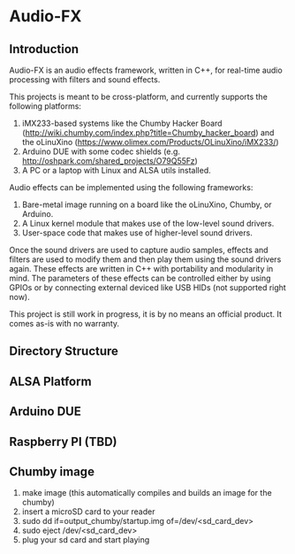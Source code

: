 Audio-FX
========


Introduction
------------

Audio-FX is an audio effects framework, written in C++, for real-time audio processing with filters and sound effects.

This projects is meant to be cross-platform, and currently supports the following platforms:

1. iMX233-based systems like the Chumby Hacker Board (http://wiki.chumby.com/index.php?title=Chumby_hacker_board) and the oLinuXino (https://www.olimex.com/Products/OLinuXino/iMX233/)
2. Arduino DUE with some codec shields (e.g. http://oshpark.com/shared_projects/O79Q55Fz)
3. A PC or a laptop with Linux and ALSA utils installed.

Audio effects can be implemented using the following frameworks:
1. Bare-metal image running on a board like the oLinuXino, Chumby, or Arduino.
2. A Linux kernel module that makes use of the low-level sound drivers.
3. User-space code that makes use of higher-level sound drivers.

Once the sound drivers are used to capture audio samples, effects and filters are used to modify them and then play them using the sound drivers again. These effects are written in C++ with portability and modularity in mind. The parameters of these effects can be controlled either by using GPIOs or by connecting external deviced like USB HIDs (not supported right now).

This project is still work in progress, it is by no means an official product.
It comes as-is with no warranty.


Directory Structure
-------------------


ALSA Platform
-------------


Arduino DUE
-----------


Raspberry PI (TBD)
------------------


Chumby image
------------
1. make image (this automatically compiles and builds an image for the chumby)
2. insert a microSD card to your reader
3. sudo dd if=output_chumby/startup.img of=/dev/<sd_card_dev>
4. sudo eject /dev/<sd_card_dev>
5. plug your sd card and start playing


